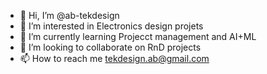 - 👋 Hi, I’m @ab-tekdesign
- 👀 I’m interested in Electronics design projets
- 🌱 I’m currently learning Projecct management and AI+ML
- 💞️ I’m looking to collaborate on RnD projects
- 📫 How to reach me tekdesign.ab@gmail.com

<!---
ab-tekdesign/ab-tekdesign is a ✨ special ✨ repository because its `README.md` (this file) appears on your GitHub profile.
You can click the Preview link to take a look at your changes.
--->
